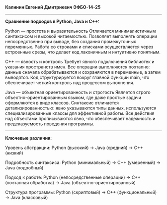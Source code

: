 __**Калинин Евгений Дмитриевич ЭФБО-14-25**__
__________________________________________________________

 **Сравнение подходов в Python, Java и C++:**


 Python — простота и выразительность
Отличается минималистичным синтаксисом и высокой читаемостью. Позволяет выполнять операции непосредственно при выводе, без создания промежуточных переменных. Работа со строками и списками осуществляется через встроенные срезы, что делает код лаконичным и интуитивно понятным.

 C++ — явность и контроль
Требует явного подключения библиотек и указания пространств имен. Все операции выполняются поэтапно: данные сначала обрабатываются и сохраняются в переменные, а затем выводятся. Код структурируется вокруг главной функции main, что обеспечивает четкий контроль над процессом выполнения.

 Java — объектная ориентированность и строгость
Является строго объектно-ориентированным языком, где даже простые задачи оформляются в виде классов. Синтаксис отличается детализированностью: явно указываются типы данных, используются специализированные классы для эффективной работы. Все действия над объектами прописываются явно, что обеспечивает надежность и предсказуемость поведения программы.
__________________________________________________________
 **Ключевые различия:**

Уровень абстракции: Python (высокий) → Java (средний) → C++ (низкий)

Подробность синтаксиса: Python (минимальный) → C++ (умеренный) → Java (подробный)

Подход к работе: Python (непосредственные операции) → C++ (поэтапная обработка) → Java (объектно-ориентированный)

Структура программы: Python (скриптовый) → C++ (функциональный) → Java (классовый)
